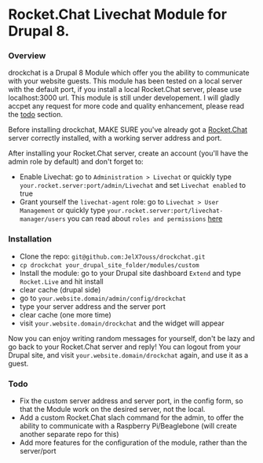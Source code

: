 # Rocket.Chat Livechat Module for Drupal 8.



### Overview

drockchat is a Drupal 8 Module which offer you the ability to communicate with your website guests. This module has been tested on a local server with the default port, if you install a local Rocket.Chat server, please use localhost:3000 url.
This module is still under developement. I will gladly accpet any request for more code and quality enhancement, please read the [todo](https://github.com/JelX7ouss/drockchat#todo) section.

Before installing drockchat, MAKE SURE you've already got a [Rocket.Chat](https://github.com/RocketChat/Rocket.Chat) server correctly installed, with a working server address and port.

After installing your Rocket.Chat server, create an account (you'll have the admin role by default) and don't forget to:
- Enable Livechat: go to `Administration > Livechat` or quickly type `your.rocket.server:port/admin/Livechat` and set `Livechat enabled` to true
- Grant yourself the `livechat-agent` role: go to `Livechat > User Management` or quickly type `your.rocket.server:port/livechat-manager/users` you can read about `roles and permissions` [here](https://github.com/RocketChat/Rocket.Chat/wiki/Roles-and-Permissions)

### Installation

- Clone the repo: `git@github.com:JelX7ouss/drockchat.git`
- `cp drockchat your_drupal_site_folder/modules/custom`
- Install the module: go to your Drupal site dashboard `Extend` and type `Rocket.Live` and hit install
- clear cache (drupal side)
- go to `your.website.domain/admin/config/drockchat`
- type your server address and the server port
- clear cache (one more time)
- visit `your.website.domain/drockchat` and the widget will appear

Now you can enjoy writing random messages for yourself, don't be lazy and go back to your Rocket.Chat server and reply!
You can logout from your Drupal site, and visit `your.website.domain/drockchat` again, and use it as a guest.


### Todo

- Fix the custom server address and server port, in the config form, so that the Module work on the desired server, not the local.
- Add a custom Rocket.Chat slach command for the admin, to offer the ability to communicate with a Raspberry Pi/Beaglebone (will create another separate repo for this)
- Add more features for the configuration of the module, rather than the server/port
